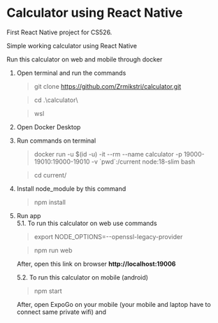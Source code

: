 # Calculator using React Native

First React Native project for CS526. 

Simple working calculator using React Native


Run this calculator on web and mobile through docker

1. Open terminal and run the commands
    >   git clone https://github.com/Zrmikstri/calculator.git  

    >   cd .\calculator\

    >   wsl

2. Open Docker Desktop 
3. Run commands on terminal
    > docker run -u $(id -u) -it --rm --name calculator -p 19000-19010:19000-19010 -v \`pwd`:/current node:18-slim bash

    > cd current/

4. Install node_module by this command
    > npm install

5. Run app      
    5.1. To run this calculator on web use commands
    > export NODE_OPTIONS=--openssl-legacy-provider

    > npm run web

    After, open this link on browser **http://localhost:19006**

    5.2. To run this calculator on mobile (android)
    >   npm start
    
    After, open ExpoGo on your mobile (your mobile and laptop have to connect same private wifi) and 








